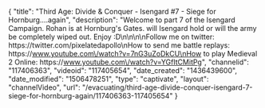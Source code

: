 {
    "title": "Third Age: Divide & Conquer - Isengard #7 - Siege for Hornburg....again",
    "description": "Welcome to part 7 of the Isengard Campaign.  Rohan is at Hornburg's Gates. will Isengard hold or will the army be completely wiped out.  Enjoy :D\n\n\n\nFollow me on twitter: https:\/\/twitter.com\/pixelatedapollo\nHow to send me battle replays: https:\/\/www.youtube.com\/watch?v=7nG3uZoDkCU\nHow to play Medieval 2 Online: https:\/\/www.youtube.com\/watch?v=YGfItCMitPg",
    "channelid": "117406363",
    "videoid": "117405654",
    "date_created": "1436439600",
    "date_modified": "1506478251",
    "type": "captivate",
    "layout": "channelVideo",
    "url": "\/evacuating\/third-age-divide-conquer-isengard-7-siege-for-hornburg-again\/117406363-117405654"
}